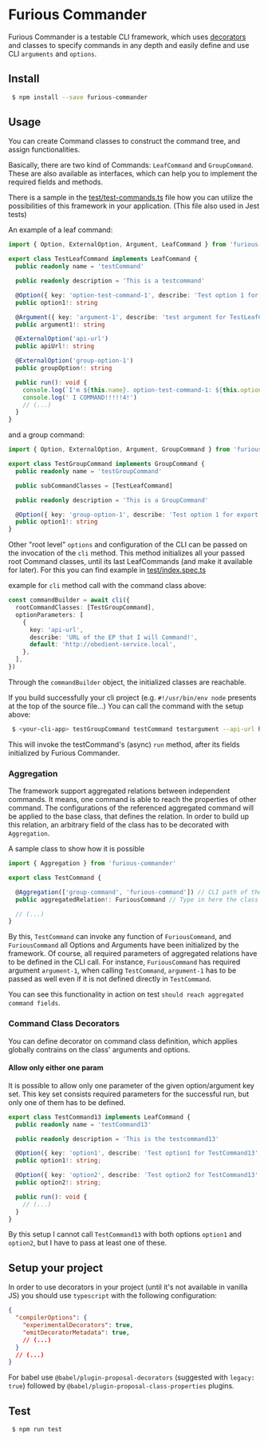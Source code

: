 # Furious Commander

Furious Commander is a testable CLI framework, which uses [decorators](https://www.typescriptlang.org/docs/handbook/decorators.html) and classes to specify commands in any depth and easily define and use CLI `arguments` and `options`.

## Install

```sh
 $ npm install --save furious-commander
```

## Usage

You can create Command classes to construct the command tree, and assign functionalities.

Basically, there are two kind of Commands: `LeafCommand` and `GroupCommand`.
These are also available as interfaces, which can help you to implement the required fields and methods.

There is a sample in the [test/test-commands.ts](test/test-commands.ts) file how you can utilize the possibilities of this framework in your application. (This file also used in Jest tests)

An example of a leaf command:
```ts
import { Option, ExternalOption, Argument, LeafCommand } from 'furious-commander'

export class TestLeafCommand implements LeafCommand {
  public readonly name = 'testCommand'

  public readonly description = 'This is a testcommand'

  @Option({ key: 'option-test-command-1', describe: 'Test option 1 for TestLeafCommand' })
  public option1!: string

  @Argument({ key: 'argument-1', describe: 'test argument for TestLeafCommand', required: true })
  public argument1!: string

  @ExternalOption('api-url')
  public apiUrl!: string

  @ExternalOption('group-option-1')
  public groupOption!: string

  public run(): void {
    console.log(`I'm ${this.name}. option-test-command-1: ${this.option1}.`)
    console.log(' I COMMAND!!!!!4!')
    // (...)
  }
}
```

and a group command:
```ts
import { Option, ExternalOption, Argument, GroupCommand } from 'furious-commander'

export class TestGroupCommand implements GroupCommand {
  public readonly name = 'testGroupCommand'

  public subCommandClasses = [TestLeafCommand]

  public readonly description = 'This is a GroupCommand'

  @Option({ key: 'group-option-1', describe: 'Test option 1 for export class TestGroupCommand' })
  public option1!: string
}
```

Other "root level" `options` and configuration of the CLI can be passed on the invocation of the `cli` method.
This method initializes all your passed root Command classes, until its last LeafCommands (and make it available for later).
For this you can find example in [test/index.spec.ts](test/index.spec.ts)

example for `cli` method call with the command class above:

```ts
const commandBuilder = await cli({
  rootCommandClasses: [TestGroupCommand],
  optionParameters: [
    {
      key: 'api-url',
      describe: 'URL of the EP that I will Command!',
      default: 'http://obedient-service.local',
    },
  ],
})
```

Through the `commandBuilder` object, the initialized classes are reachable.

If you build successfully your cli project (e.g. `#!/usr/bin/env node` presents at the top of the source file...) You can call the command with the setup above:

```sh
 $ <your-cli-app> testGroupCommand testCommand testargument --api-url http://localhost:8080
```

This will invoke the testCommand's (async) `run` method, after its fields initialized by Furious Commander.

### Aggregation

The framework support aggregated relations between independent commands.
It means, one command is able to reach the properties of other command.
The configurations of the referenced aggregated command will be applied to the base class, that defines the relation.
In order to build up this relation, an arbitrary field of the class has to be decorated with `Aggregation`.

A sample class to show how it is possible
```ts
import { Aggregation } from 'furious-commander'

export class TestCommand {

  @Aggregation(['group-command', 'furious-command']) // CLI path of the referenced Command
  public aggregatedRelation!: FuriousCommand // Type in here the class of the aggregated command

  // (...)
}
```
By this, `TestCommand` can invoke any function of `FuriousCommand`, and `FuriousCommand` all Options and Arguments have been initialized by the framework.
Of course, all required parameters of aggregated relations have to be defined in the CLI call.
For instance, `FuriousCommand` has required argument `argument-1`, when calling `TestCommand`, `argument-1` has to be passed as well even if it is not defined directly in `TestCommand`.

You can see this functionality in action on test `should reach aggregated command fields`.

### Command Class Decorators

You can define decorator on command class definition, which applies globally contrains on the class' arguments and options.

#### Allow only either one param

It is possible to allow only one parameter of the given option/argument key set.
This key set consists required parameters for the successful run, but only one of them has to be defined.

```ts
export class TestCommand13 implements LeafCommand {
  public readonly name = 'testCommand13'

  public readonly description = 'This is the testcommand13'

  @Option({ key: 'option1', describe: 'Test option1 for TestCommand13', required: true, conflicts: 'option2' })
  public option1!: string;

  @Option({ key: 'option2', describe: 'Test option2 for TestCommand13', required: true, conflicts: 'option1' })
  public option2!: string;

  public run(): void {
    // (...)
  }
}
```

By this setup I cannot call `TestCommand13` with both options `option1` and `option2`, but I have to pass at least one of these.

## Setup your project

In order to use decorators in your project (until it's not available in vanilla JS) you should use `typescript` with the following configuration:

```JSON
{
  "compilerOptions": {
    "experimentalDecorators": true,
    "emitDecoratorMetadata": true,
    // (...)
  }
  // (...)
}
```

For babel use `@babel/plugin-proposal-decorators` (suggested with `legacy: true`) followed by `@babel/plugin-proposal-class-properties` plugins.

## Test

```sh
 $ npm run test
```
